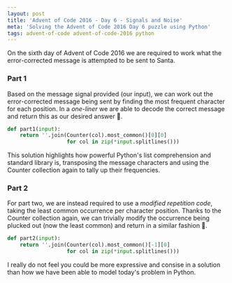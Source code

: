 ```yaml
---
layout: post
title: 'Advent of Code 2016 - Day 6 - Signals and Noise'
meta: 'Solving the Advent of Code 2016 Day 6 puzzle using Python'
tags: advent-of-code advent-of-code-2016 python
---
```


On the sixth day of Advent of Code 2016 we are required to work what the error-corrected message is attempted to be sent to Santa.

<!--more-->

### Part 1

Based on the message signal provided (our input), we can work out the error-corrected message being sent by finding the most frequent character for each position.
In a _one-liner_ we are able to decode the correct message and return this as our desired answer 🌟.

```python
def part1(input):
    return ''.join(Counter(col).most_common()[0][0]
                   for col in zip(*input.splitlines()))
```

This solution highlights how powerful Python's list comprehension and standard library is, transposing the message characters and using the Counter collection again to tally up their frequencies.

### Part 2

For part two, we are instead required to use a _modified repetition code_, taking the least common occurrence per character position.
Thanks to the Counter collection again, we can trivially modify the occurrence being plucked out (now the least common) and return in a similar fashion 🌟.

```python
def part2(input):
    return ''.join(Counter(col).most_common()[-1][0]
                   for col in zip(*input.splitlines()))
```

I really do not feel you could be more expressive and consise in a solution than how we have been able to model today's problem in Python.
